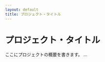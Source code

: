 ```yaml
---
layout: default
title: プロジェクト・タイトル
---
```


プロジェクト・タイトル
======================
ここにプロジェクトの概要を書きます。
...